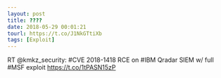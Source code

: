 ```yaml
---
layout: post
title: ????
date: 2018-05-29 00:01:21
tourl: https://t.co/J1NkGTtiXb
tags: [Exploit]
---
```

RT @kmkz_security: #CVE 2018-1418 RCE on #IBM Qradar SIEM  w/ full #MSF exploit   https://t.co/1tPASN15zP